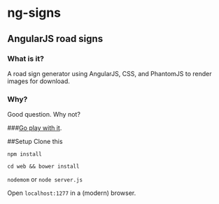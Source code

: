 ng-signs
========

AngularJS road signs
--------------------

### What is it?
A road sign generator using AngularJS, CSS, and PhantomJS to render images for download.

### Why?
Good question.  Why not?

###[Go play with it](http://signs.alacode.com).

##Setup
Clone this

`npm install`

`cd web && bower install`

`nodemom` or `node server.js`

Open `localhost:1277` in a (modern) browser.